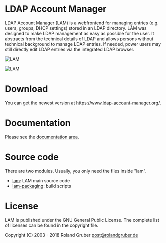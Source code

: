 LDAP Account Manager
====================

LDAP Account Manager (LAM) is a webfrontend for managing entries (e.g. users, groups, DHCP settings) stored in an LDAP directory. LAM was designed to make LDAP management as easy as possible for the user. It abstracts from the technical details of LDAP and allows persons without technical background to manage LDAP entries. If needed, power users may still directly edit LDAP entries via the integrated LDAP browser.

![LAM](https://www.ldap-account-manager.org/lamcms/sites/default/files/styles/slideshow/public/userList.png)

![LAM](https://www.ldap-account-manager.org/lamcms/sites/default/files/styles/slideshow/public/user_0.png)

# Download
You can get the newest version at https://www.ldap-account-manager.org/.

# Documentation
Please see the [documentation area](https://www.ldap-account-manager.org/lamcms/documentation).

# Source code

There are two modules. Usually, you only need the files inside "lam".

* [lam](lam): LAM main source code
* [lam-packaging](lam-packaging): build scripts

# License

LAM is published under the GNU General Public License.
The complete list of licenses can be found in the copyright file.

Copyright (C) 2003 - 2018 Roland Gruber <post@rolandgruber.de>